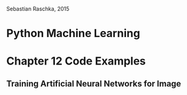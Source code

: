 Sebastian Raschka, 2015

# Python Machine Learning 
# Chapter 12 Code Examples

## Training Artificial Neural Networks for Image